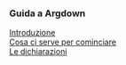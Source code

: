 <link rel="stylesheet" href="../assets/style.css">

### Guida a Argdown

[Introduzione](introduzione.md)  
[Cosa ci serve per cominciare](cominciare.md)  
[Le dichiarazioni](dichiarazioni.md)  

